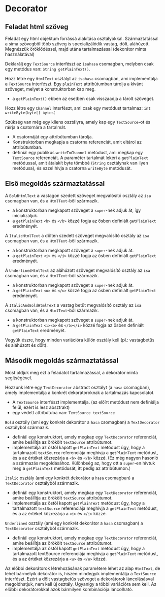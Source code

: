 # Decorator

## Feladat html szöveg

Feladat egy html objektum forrássá alakítása osztályokkal. Származtatással
a sima szövegből több szöveg is specializálódik vastag,  dőlt, aláhúzott.
Megnézzük öröklődéssel, majd utána tartalmazással (dekorátor minta használatával)

Deklarálj egy `TextSource` interfészt az `isahasa` csomagban, melyben csak egy metódus van: `String getPlainText()`.

Hozz létre egy `HtmlText` osztályt az `isahasa` csomagban, ami implementálja a `TextSource`
 interfészt.
 Egy `plainText` attribútumban tárolja a kívánt szöveget, melyet a konstruktorban kap meg.
 * a `getPlainText()` ebben az esetben csak visszaadja a tárolt szöveget.
 
Hozz létre egy `Channel` interfészt, ami csak egy metódust tartalmaz: `int writeByte(byte[] bytes)`

Szükség van még egy kliens osztályra, amely kap egy `TextSource`-ot és ráírja a csatornára a tartalmát.
* A csatornáját egy attribútumban tárolja.
* Konstruktorban megkapja a csatorna referenciát, amit eltárol az attribútumban.
* definiál egy publikus `writeToChannel` metódust, ami megkap egy `TextSource` referenciát. A paraméter
tartalmát lekéri a `getPlainText` metódussal, amit átalakít byte tömbbé (`String` osztálynak van ilyen metódusa), és ezzel hívja a 
csatorna `writeByte` metódusát.
 
## Első megoldás származtatással

A `BoldHtmlText` a vastagon szedett szöveget megvalósító osztály az `isa` csomagban van, és a 
`HtmlText`-ből származik.
* a konstruktorban megkapott szöveget a `super`-nek adjuk át, így inicializáljuk.
* a `getPlainText` `<b>` és `</b>` közzé fogja az ősben definiált `getPlainText` eredményét.

A `ItalicHtmlText` a dőlten szedett szöveget megvalósító osztály az `isa` csomagban van, és a 
`HtmlText`-ből származik.
* a konstruktorban megkapott szöveget a `super`-nek adjuk át.
* a `getPlainText` `<i>` és `</i>` közzé fogja az ősben definiált `getPlainText` eredményét.

A `UnderlinedHtmlText` az aláhúzott szöveget megvalósító osztály az `isa` csomagban van, és a 
`HtmlText`-ből származik.
* a konstruktorban megkapott szöveget a `super`-nek adjuk át.
* a `getPlainText` `<u>` és `</u>` közzé fogja az ősben definiált `getPlainText` eredményét.

A `ItalicAndBoldHtmlText` a vastag betűt megvalósító osztály az `isa` csomagban van, és a 
`HtmlText`-ből származik.
* a konstruktorban megkapott szöveget a `super`-nek adjuk át.
* a `getPlainText` `<i><b>` és `</b></i>` közzé fogja az ősben definiált `getPlainText` eredményét.

Vegyük észre, hogy minden variációra külön osztály kell (pl.: vastagbetűs és aláhúzott és dőlt).

## Második megoldás származtatással

Most oldjuk meg ezt a feladatot tartalmazással, a dekorátor minta segítségével.

Hozzunk létre egy `TextDecorator` abstract osztályt (a `hasa` csomagban), amely implementálja a konkrét dekorátoroknak
a tartalmazás kapcsolatot.
* A `TextSource` interfészt implementálja. (az előírt metódust nem definiálja
felül, ezért is lesz absztrakt)
* egy védett attribútuba van: `TextSource textSource`

`Bold` osztály (ami egy konkrét dekorátor a `hasa` csomagban) a `TextDecorator` osztályból származik.
* definiál egy konstruktort, amely megkap egy `TextDecorator` referenciát, amire beállítja az örökölt `textSource` attribútumot.
* implementálja az őstől kapott `getPlainText` metódust úgy, hogy a tartalmazott `textSource` referenciája meghívja a `getPlainText`
metódust, és a az értéket közrezárja a `<b>` és `</b>` közzé. (Ez még nagyon hasonló a származás megoldásához.
Különbség az, hogy ott a `super`-en hívtuk meg a `getPlainText` metódusát, itt pedig az attribútumon.)

`Italic` osztály (ami egy konkrét dekorátor a `hasa` csomagban) a `TextDecorator` osztályból származik.
* definiál egy konstruktort, amely megkap egy `TextDecorator` referenciát, amire beállítja az örökölt `textSource` attribútumot.
* implementálja az őstől kapott `getPlainText` metódust úgy, hogy a tartalmazott `textSource` referenciája meghívja a `getPlainText`
metódust, és a az értéket közrezárja a `<i>` és `</i>` közzé. 

`Underlined` osztály (ami egy konkrét dekorátor a `hasa` csomagban) a `TextDecorator` osztályból származik.
* definiál egy konstruktort, amely megkap egy `TextDecorator` referenciát, amire beállítja az örökölt `textSource` attribútumot.
* implementálja az őstől kapott `getPlainText` metódust úgy, hogy a tartalmazott textSource referenciája meghívja a `getPlainText`
metódust, és a az értéket közrezárja a `<u>` és `</u>` közzé. 


Az előbbi dekorátorok létrehozásának paramétere lehet az alap `HtmlText`, de lehet bármelyik dekorátor is,
hiszen mindegyik implementálja a `TextSource` interfészt. Ezért a dőlt vastagbetűs szöveget a dekorátorok
láncolásásval megoldhatjuk, nem kell új osztály. Ugyanígy a többi variációra sem kell. Az előbbi dekorátorokkal azok
bármilyen kombinációja láncolható.